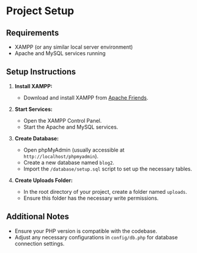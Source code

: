 # Project Setup

## Requirements
- XAMPP (or any similar local server environment)
- Apache and MySQL services running

## Setup Instructions

1. **Install XAMPP:**
   - Download and install XAMPP from [Apache Friends](https://www.apachefriends.org/index.html).

2. **Start Services:**
   - Open the XAMPP Control Panel.
   - Start the Apache and MySQL services.

3. **Create Database:**
   - Open phpMyAdmin (usually accessible at `http://localhost/phpmyadmin`).
   - Create a new database named `blog2`.
   - Import the `/database/setup.sql` script to set up the necessary tables.

4. **Create Uploads Folder:**
   - In the root directory of your project, create a folder named `uploads`.
   - Ensure this folder has the necessary write permissions.

## Additional Notes
- Ensure your PHP version is compatible with the codebase.
- Adjust any necessary configurations in `config/db.php` for database connection settings.
